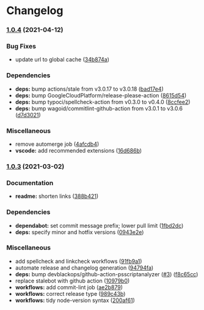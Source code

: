 # Changelog

### [1.0.4](https://www.github.com/Fdawgs/ford-sync-update-checker/compare/v1.0.3...v1.0.4) (2021-04-12)


### Bug Fixes

* update url to global cache ([34b874a](https://www.github.com/Fdawgs/ford-sync-update-checker/commit/34b874ab9be19796028c7df655607f6109c06acc))


### Dependencies

* **deps:** bump actions/stale from v3.0.17 to v3.0.18 ([bad17e4](https://www.github.com/Fdawgs/ford-sync-update-checker/commit/bad17e472f713c986552f4a04c67a3eed9602472))
* **deps:** bump GoogleCloudPlatform/release-please-action ([8615d54](https://www.github.com/Fdawgs/ford-sync-update-checker/commit/8615d5420a1aeb55928a9673217b227fe5479c6a))
* **deps:** bump typoci/spellcheck-action from v0.3.0 to v0.4.0 ([8ccfee2](https://www.github.com/Fdawgs/ford-sync-update-checker/commit/8ccfee2f653206f97642f787f97bf5af7bd0c9aa))
* **deps:** bump wagoid/commitlint-github-action from v3.0.1 to v3.0.6 ([d7d3021](https://www.github.com/Fdawgs/ford-sync-update-checker/commit/d7d30218e96dc31831b2326978e64a9817841988))


### Miscellaneous

* remove automerge job ([4afcdb4](https://www.github.com/Fdawgs/ford-sync-update-checker/commit/4afcdb4f315b55cc6bd1acfc72045153f6b2e40c))
* **vscode:** add recommended extensions ([16d686b](https://www.github.com/Fdawgs/ford-sync-update-checker/commit/16d686b036bc394c8e4c08f9ac4de709ebd8cfa1))

### [1.0.3](https://www.github.com/Fdawgs/ford-sync-update-checker/compare/v1.0.2...v1.0.3) (2021-03-02)


### Documentation

* **readme:** shorten links ([388b421](https://www.github.com/Fdawgs/ford-sync-update-checker/commit/388b4215969946824fd65b9fe2be858af9e8e1cf))


### Dependencies

* **dependabot:** set commit message prefix; lower pull limit ([1fbd2dc](https://www.github.com/Fdawgs/ford-sync-update-checker/commit/1fbd2dc4996488b0b398ae5ed293149d0500cc88))
* **deps:** specify minor and hotfix versions ([0943e2e](https://www.github.com/Fdawgs/ford-sync-update-checker/commit/0943e2e1fa1e64dc65ca01d303625420b1d7c6f1))


### Miscellaneous

* add spellcheck and linkcheck workflows ([91fb9a1](https://www.github.com/Fdawgs/ford-sync-update-checker/commit/91fb9a10692f76f464e159de123b092519e92a4a))
* automate release and changelog generation ([94794fa](https://www.github.com/Fdawgs/ford-sync-update-checker/commit/94794fae6676e2eac2767df26fd311538a9f78e4))
* **deps:** bump devblackops/github-action-psscriptanalyzer ([#3](https://www.github.com/Fdawgs/ford-sync-update-checker/issues/3)) ([f8c65cc](https://www.github.com/Fdawgs/ford-sync-update-checker/commit/f8c65cc8ef35e9b0770474bc0b2b6e22fe60e5b2))
* replace stalebot with github action ([10979b0](https://www.github.com/Fdawgs/ford-sync-update-checker/commit/10979b0debc646c66f0079d7e4638ac40d123cc2))
* **workflows:** add commit-lint job ([ae2b879](https://www.github.com/Fdawgs/ford-sync-update-checker/commit/ae2b8792fea4994dc2c780fa82c7fb0b0f6d9f29))
* **workflows:** correct release type ([989c43b](https://www.github.com/Fdawgs/ford-sync-update-checker/commit/989c43bef3e1b4bb9a6fc172c5a563aa45b53ee6))
* **workflows:** tidy node-version syntax ([200af61](https://www.github.com/Fdawgs/ford-sync-update-checker/commit/200af61ea7568552909c6845545a11f01fea6e01))
